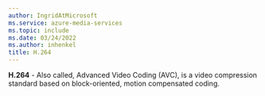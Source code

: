 ```yaml
---
author: IngridAtMicrosoft
ms.service: azure-media-services
ms.topic: include
ms.date: 03/24/2022
ms.author: inhenkel
title: H.264
---
```


**H.264** - Also called, Advanced Video Coding (AVC), is a video compression standard based on block-oriented, motion compensated coding.
